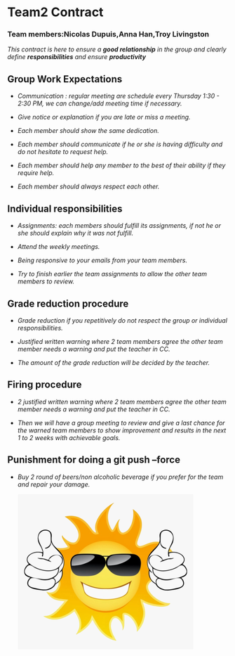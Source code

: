 
# Team2 Contract

### Team members:Nicolas Dupuis,Anna Han,Troy Livingston

*This contract is here to ensure a **good relationship** in the group and clearly define **responsibilities** and ensure **productivity***



## Group Work Expectations

* *Communication  : regular meeting are schedule every Thursday 1:30 - 2:30 PM, we can change/add meeting time if necessary.*

* *Give notice or explanation if you are late or miss a meeting.*

* *Each member should show the same dedication.*

* *Each member should communicate if he or she is having difficulty and do not hesitate to request help.*

* *Each member should help any member to the best of their ability if they require help.*

* *Each member should always respect each other.*

## Individual responsibilities

* *Assignments: each members should fulfill its assignments, if not he or she should explain why it was not fulfill.*

* *Attend the weekly meetings.*

* *Being responsive to your emails from your team members.*

* *Try to finish earlier the team assignments to allow the other team members to review.*


## Grade reduction procedure

* *Grade reduction if you repetitively do not respect the group or individual responsibilities.*

* *Justified written warning where 2 team members agree the other team member needs a warning and put the teacher in CC.*

* *The amount of the grade reduction will be decided by the teacher.*

## Firing procedure

* *2 justified written warning where 2 team members agree the other team member needs a warning and put the teacher in CC.*

* *Then we will have a group meeting to review and give a last chance for the warned team members to show improvement and results in the next 1 to 2 weeks with achievable goals.*

## Punishment for doing a git push –force

* *Buy 2 round of beers/non alcoholic beverage if you prefer for the team and repair your damage.*

     ![thumbs-up](/images/thumbsup.png)
